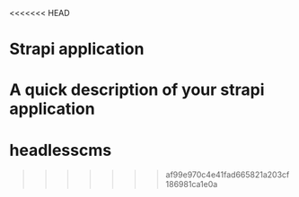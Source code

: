 <<<<<<< HEAD
# Strapi application

A quick description of your strapi application
=======
# headlesscms
>>>>>>> af99e970c4e41fad665821a203cf186981ca1e0a
